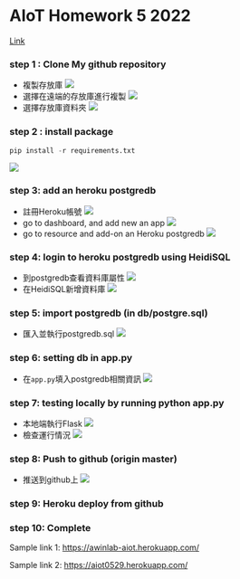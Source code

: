 # AIoT Homework 5 2022
[Link](https://github.com/Forcer0625/2022-AIoT-HW5)
### step 1 : Clone My github repository
* 複製存放庫
![](static/step1-1.png)
* 選擇在遠端的存放庫進行複製
![](static/step1-2.png)
* 選擇存放庫資料夾
![](static/step1-3.png)

### step 2 : install package
```python
pip install -r requirements.txt
```
![](static/step2.png)

### step 3: add an heroku postgredb

* 註冊Heroku帳號
![](static/step3-1.png)
* go to dashboard, and add new an app
![](static/step3-2.png)
* go to resource and add-on an Heroku postgredb
![](static/step3-3.png)

### step 4: login to heroku postgredb using HeidiSQL
* 到postgredb查看資料庫屬性
![](static/step4-1.png)
* 在HeidiSQL新增資料庫
![](static/step4-2.png)

### step 5: import postgredb (in db/postgre.sql)
* 匯入並執行postgredb.sql
![](static/step5-1.png)

### step 6: setting db in app.py
* 在`app.py`填入postgredb相關資訊
![](static/step6.png)

### step 7: testing locally by running python app.py
* 本地端執行Flask
![](static/step7-1.png)
* 檢查運行情況
![](static/step7-2.png)

### step 8: Push to github (origin master)
* 推送到github上
![](static/step8.png)

### step 9: Heroku deploy from github

### step 10: Complete

Sample link 1:
https://awinlab-aiot.herokuapp.com/

Sample link 2: 
https://aiot0529.herokuapp.com/





